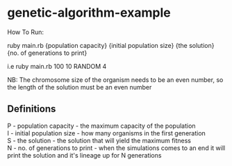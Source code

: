 # genetic-algorithm-example

How To Run:

ruby main.rb {population capacity} {initial population size} {the solution} {no. of generations to print}

i.e ruby main.rb 100 10 RANDOM 4

NB: The chromosome size of the organism needs to be an even number, so the length of the solution must be an even number

## Definitions  
P - population capacity - the maximum capacity of the population  
I - initial population size - how many organisms in the first generation  
S - the solution - the solution that will yield the maximum fitness  
N - no. of generations to print - when the simulations comes to an end it will print the solution and it's lineage up for N generations   
